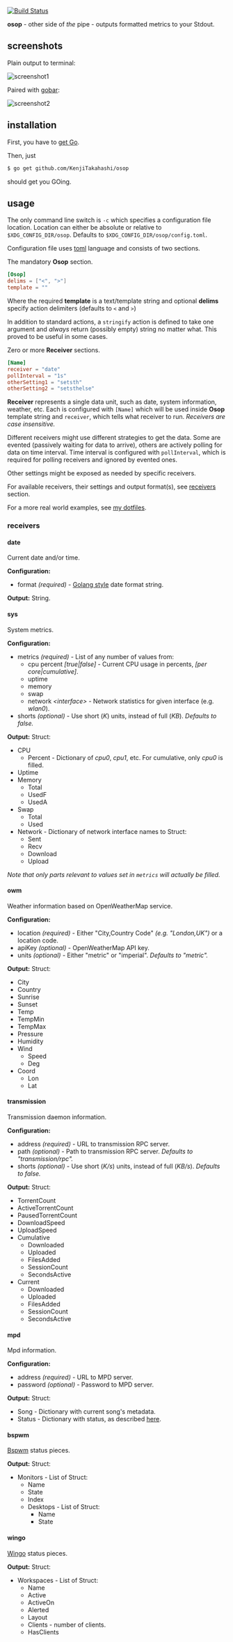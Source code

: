 [![Build Status](https://travis-ci.org/KenjiTakahashi/osop.png?branch=master)](https://travis-ci.org/KenjiTakahashi/osop)

**osop** - other side of *the* pipe - outputs formatted metrics to your Stdout.

## screenshots

Plain output to terminal:

![screenshot1](https://copy.com/IjgI8uHhhxGK6HzE)

Paired with [gobar](https://github.com/KenjiTakahashi/gobar):

![screenshot2](https://copy.com/qJKvFzqROUoBqCri)

## installation

First, you have to [get Go](http://golang.org/doc/install).

Then, just

```bash
$ go get github.com/KenjiTakahashi/osop
```

should get you GOing.

## usage

The only command line switch is `-c` which specifies a configuration file location. Location can either be absolute or relative to `$XDG_CONFIG_DIR/osop`. Defaults to `$XDG_CONFIG_DIR/osop/config.toml`.

Configuration file uses [toml](https://github.com/toml-lang/toml) language and consists of two sections.

The mandatory **Osop** section.

```toml
[Osop]
delims = ["<", ">"]
template = ""
```

Where the required **template** is a text/template string and optional **delims** specify action delimiters (defaults to `<` and `>`)

In addition to standard actions, a `stringify` action is defined to take one argument and *always* return (possibly empty) string no matter what. This proved to be useful in some cases.

Zero or more **Receiver** sections.

```toml
[Name]
receiver = "date"
pollInterval = "1s"
otherSetting1 = "setsth"
otherSetting2 = "setsthelse"
```

**Receiver** represents a single data unit, such as date, system information, weather, etc. Each is configured with `[Name]` which will be used inside **Osop** template string and `receiver`, which tells what receiver to run. *Receivers are case insensitive.*

Different receivers might use different strategies to get the data. Some are evented (passively waiting for data to arrive), others are actively polling for data on time interval. Time interval is configured with `pollInterval`, which is required for polling receivers and ignored by evented ones.

Other settings might be exposed as needed by specific receivers.

For available receivers, their settings and output format(s), see [receivers](#receivers) section.

For a more real world examples, see [my dotfiles](https://github.com/KenjiTakahashi/dotfiles/tree/master/dotconfig/osop).

### receivers

#### date

Current date and/or time.

**Configuration:**

* format *(required)* - [Golang style](http://golang.org/pkg/time/#Time.Format) date format string.

**Output:** String.

#### sys

System metrics.

**Configuration:**

* metrics *(required)* - List of any number of values from:
    * cpu percent *[true|false]* - Current CPU usage in percents, *[per core|cumulative]*.
    * uptime
    * memory
    * swap
    * network *&lt;interface>* - Network statistics for given interface (e.g. *wlan0*).
* shorts *(optional)* - Use short (*K*) units, instead of full (*KB*). *Defaults to false.*

**Output:** Struct:

* CPU
    * Percent - Dictionary of *cpu0*, *cpu1*, etc. For cumulative, only *cpu0* is filled.
* Uptime
* Memory
    * Total
    * UsedF
    * UsedA
* Swap
    * Total
    * Used
* Network - Dictionary of network interface names to Struct:
    * Sent
    * Recv
    * Download
    * Upload

*Note that only parts relevant to values set in `metrics` will actually be filled.*

#### owm

Weather information based on OpenWeatherMap service.

**Configuration:**

* location *(required)* - Either "City,Country Code" *(e.g. "London,UK")* or a location code.
* apiKey *(optional)* - OpenWeatherMap API key.
* units *(optional)* - Either "metric" or "imperial". *Defaults to "metric".*

**Output:** Struct:

* City
* Country
* Sunrise
* Sunset
* Temp
* TempMin
* TempMax
* Pressure
* Humidity
* Wind
    * Speed
    * Deg
* Coord
    * Lon
    * Lat

#### transmission

Transmission daemon information.

**Configuration:**

* address *(required)* - URL to transmission RPC server.
* path *(optional)* - Path to transmission RPC server. *Defaults to "transmission/rpc".*
* shorts *(optional)* - Use short (*K/s*) units, instead of full (*KB/s*). *Defaults to false.*

**Output:** Struct:

* TorrentCount
* ActiveTorrentCount
* PausedTorrentCount
* DownloadSpeed
* UploadSpeed
* Cumulative
    * Downloaded
    * Uploaded
    * FilesAdded
    * SessionCount
    * SecondsActive
* Current
    * Downloaded
    * Uploaded
    * FilesAdded
    * SessionCount
    * SecondsActive

#### mpd

Mpd information.

**Configuration:**

* address *(required)* - URL to MPD server.
* password *(optional)* - Password to MPD server.

**Output:** Struct:

* Song - Dictionary with current song's metadata.
* Status - Dictionary with status, as described [here](http://www.musicpd.org/doc/protocol/command_reference.html).

#### bspwm

[Bspwm](https://github.com/baskerville/bspwm) status pieces.

**Output:** Struct:

* Monitors - List of Struct:
    * Name
    * State
    * Index
    * Desktops - List of Struct:
        * Name
        * State

#### wingo

[Wingo](https://github.com/BurntSushi/wingo) status pieces.

**Output:** Struct:

* Workspaces - List of Struct:
    * Name
    * Active
    * ActiveOn
    * Alerted
    * Layout
    * Clients - number of clients.
    * HasClients
